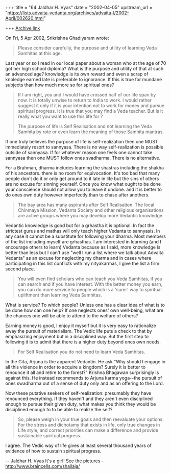 +++
title = "64 Jaldhar H. Vyas"
date = "2002-04-05"
upstream_url = "https://lists.advaita-vedanta.org/archives/advaita-l/2002-April/002620.html"

+++
[Archive link](https://lists.advaita-vedanta.org/archives/advaita-l/2002-April/002620.html)

On Fri, 5 Apr 2002, Srikrishna Ghadiyaram wrote:

> Please consider carefully, the purpose and utility of
> learning Veda Samhitas at this age.

Last year or so I read in our local paper about a woman who at the age of
70 got her high school diploma?  What is the purpose and utility of that
at such an advanced age?  knowledge is its own reward and even a scrap of
knoledge earned late is preferable to ignorance.  If this is true for
mundane subjects than how much more so for spiritual ones?

> If I am right, you
> and I would have crossed half of our life span by now.
> It is totally unwise to return to India to work. I
> would rather suggest it only  if it is your intention
> not to work for money and pursue spiritual progress.
> It is true that you may find a Veda teacher. But is it
> really what you want to use this life for ?
>
> The purpose of life is Self Realisation and not
> learning the Veda Samhita by rote or even learn the
> meaning of those Samhita mantras.
>

If one truly believes the purpose of life is self-realization then one
MUST immediately resort to sannyasa.  There is no way self-realization is
possible outside of sannyasa.  If for whatever reason one feels one cannot
take sannyasa then one MUST follow ones svadharma.  There is no
alternative.

For a Brahman, dharma includes learning the shastras including the shakha
of his ancestors.  there is no room for equivocation.  It's too bad that
many people don't do it or only get around to it late in life but the sins
of others are no excuse for sinning yourself.  Once you know what ought to
be done your conscience should not allow you to leave it undone.  and it
is better to do ones own duty however imperfectly than to chase after
anothers.

> The bay area has many aspirants after Self
> Realisation. The local Chinmaya Mission, Vedanta
> Society and other religious organisations are active
> groups where you may develop more Vedantic knowledge.

Vedantic knowledge is good but for a grhastha it is optional.  In fact the
strictest gurus and mathas will only teach higher Vedanta to sannyasis.
In any case it cannot be a substitute for following your dharma.  Most
members of the list including myself are grhasthas. I am interested in
learning (and I encourage others to learn) Vedanta because as I said, more
knowledge is better than less but I can't use "well I run a list where we
talk about Advaita Vedanta" as an excuse for neglecting my dharma and in
cases where participating in this list conflicts with my nityakarmas, I
give the list a firm second place.

> You will even find scholars who can teach you Veda
> Samhitas, if you can search and if you have interest.
> With the better money you earn, you can do more
> service to people which is a 'surer' way to spiritual
> upliftment than learning Veda Samhitas.
>

What is service?  To which people?  Unless one has a clear idea of what is
to be done how can one help?  If one neglects ones' own well-being, what
are the chances one will be able to attend to the welfare of others?

Earning money is good, I enjoy it myself but it is very easy to
rationalize away the pursuit of materialism.  The Vedic life puts a check
to that by emphasizing enjoyment but in a disciplined way.  But the first
step to following it is to admit that there is a higher duty beyond ones
own needs.

> For Self Realisation you do not need to learn Veda
> Samhitas.

In the Gita, Arjuna is the apparent Vedantin.  He ask "Why should I engage
in all this violence in order to acquire a kingdom?  Surely it is better
to renounce it all and retire to the forest?"  Krishna Bhagawan
surprisingly is against this.  He instead recommends to Arjuna karma
yoga--the pursuit of ones swadharma out of a sense of duty only and as an
offering to the Lord.

Now these putative seekers of self-realization:  presumably they have
renounced everything.  If they haven't and they aren't even disciplined
enough to pursue their given duty, what makes you think they would be
disciplined enough to to be able to realize the self?

> So, please weigh in your true goals and then
> reevaluate your options. For the stress and dichotamy
> that exists in life, only true changes in Life style,
> and correct priorities can make a difference and
> provide sustainable spiritual progress.
>

I agree.  The Vedic way of life gives at least several thousand years of
evidence of how to sustain spiritual progress.

--
Jaldhar H. Vyas <jaldhar at braincells.com>
It's a girl! See the pictures - http://www.braincells.com/shailaja/

